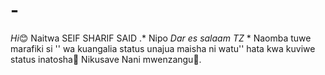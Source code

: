 # -
*Hi*😊  Naitwa SEIF SHARIF SAID .* Nipo *Dar es salaam TZ* *  Naomba tuwe marafiki si '' wa kuangalia status unajua maisha ni watu'' hata kwa kuviwe status inatosha🙏  Nikusave Nani mwenzangu🙏.
